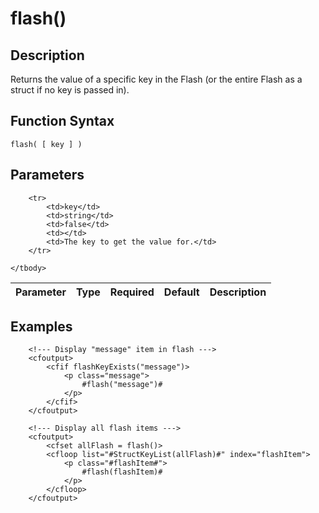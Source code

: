 # flash()

## Description
Returns the value of a specific key in the Flash (or the entire Flash as a struct if no key is passed in).

## Function Syntax
	flash( [ key ] )


## Parameters
<table>
	<thead>
		<tr>
			<th>Parameter</th>
			<th>Type</th>
			<th>Required</th>
			<th>Default</th>
			<th>Description</th>
		</tr>
	</thead>
	<tbody>
		
		<tr>
			<td>key</td>
			<td>string</td>
			<td>false</td>
			<td></td>
			<td>The key to get the value for.</td>
		</tr>
		
	</tbody>
</table>


## Examples
	
		<!--- Display "message" item in flash --->
		<cfoutput>
			<cfif flashKeyExists("message")>
				<p class="message">
					#flash("message")#
				</p>
			</cfif>
		</cfoutput>

		<!--- Display all flash items --->
		<cfoutput>
			<cfset allFlash = flash()>
			<cfloop list="#StructKeyList(allFlash)#" index="flashItem">
				<p class="#flashItem#">
					#flash(flashItem)#
				</p>
			</cfloop>
		</cfoutput>
